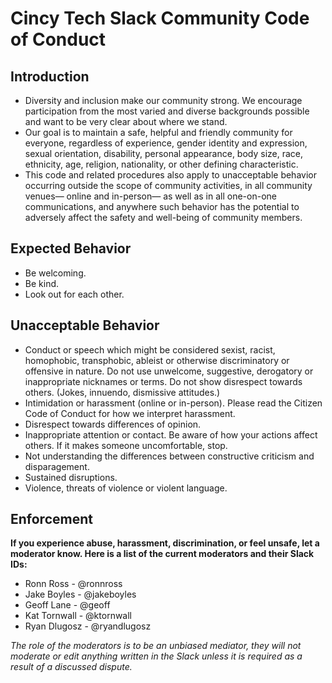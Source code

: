 # Cincy Tech Slack Community Code of Conduct

## Introduction

- Diversity and inclusion make our community strong. We encourage participation from the most varied and diverse backgrounds possible and want to be very clear about where we stand.
- Our goal is to maintain a safe, helpful and friendly community for everyone, regardless of experience, gender identity and expression, sexual orientation, disability, personal appearance, body size, race, ethnicity, age, religion, nationality, or other defining characteristic.
- This code and related procedures also apply to unacceptable behavior occurring outside the scope of community activities, in all community venues— online and in-person— as well as in all one-on-one communications, and anywhere such behavior has the potential to adversely affect the safety and well-being of community members.

## Expected Behavior

- Be welcoming.
- Be kind.
- Look out for each other.

## Unacceptable Behavior

- Conduct or speech which might be considered sexist, racist, homophobic, transphobic, ableist or otherwise discriminatory or offensive in nature.
Do not use unwelcome, suggestive, derogatory or inappropriate nicknames or terms.
Do not show disrespect towards others. (Jokes, innuendo, dismissive attitudes.)
- Intimidation or harassment (online or in-person). Please read the Citizen Code of Conduct for how we interpret harassment.
- Disrespect towards differences of opinion.
- Inappropriate attention or contact. Be aware of how your actions affect others. If it makes someone uncomfortable, stop.
- Not understanding the differences between constructive criticism and disparagement.
- Sustained disruptions.
- Violence, threats of violence or violent language.

## Enforcement

**If you experience abuse, harassment, discrimination, or feel unsafe, let a moderator know. Here is a list of the current moderators and their Slack IDs:**

* Ronn Ross - @ronnross
* Jake Boyles - @jakeboyles
* Geoff Lane - @geoff
* Kat Tornwall - @ktornwall
* Ryan Dlugosz - @ryandlugosz

*The role of the moderators is to be an unbiased mediator, they will not moderate or edit anything written in the Slack unless it is required as a result of a discussed dispute.*
